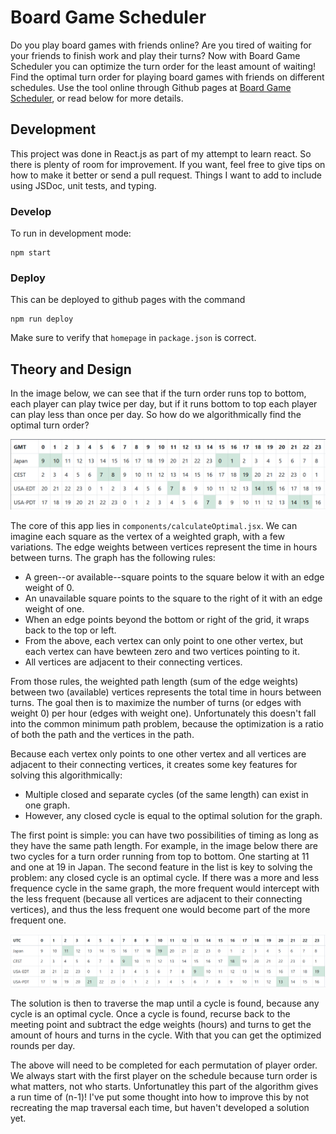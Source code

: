 # Board Game Scheduler

Do you play board games with friends online?
Are you tired of waiting for your friends to finish work and play their turns?
Now with Board Game Scheduler you can optimize the turn order for the least amount of waiting!
Find the optimal turn order for playing board games with friends on different schedules.
Use the tool online through Github pages at [Board Game Scheduler](https://stcase.github.io/board-game-scheduler/), or read below for more details.

## Development

This project was done in React.js as part of my attempt to learn react.
So there is plenty of room for improvement.
If you want, feel free to give tips on how to make it better or send a pull request.
Things I want to add to include using JSDoc, unit tests, and typing.

### Develop

To run in development mode:

```
npm start
```

### Deploy

This can be deployed to github pages with the command

```
npm run deploy
```

Make sure to verify that `homepage` in `package.json` is correct.

## Theory and Design

In the image below, we can see that if the turn order runs top to bottom, each player can play twice per day,
but if it runs bottom to top each player can play less than once per day. So how do we algorithmically find the optimal turn order?

![Example SChedule](doc/schedule1.png)

The core of this app lies in `components/calculateOptimal.jsx`.
We can imagine each square as the vertex of a weighted graph, with a few variations.
The edge weights between vertices represent the time in hours between turns.
The graph has the following rules:

- A green--or available--square points to the square below it with an edge weight of 0.
- An unavailable square points to the square to the right of it with an edge weight of one.
- When an edge points beyond the bottom or right of the grid, it wraps back to the top or left.
- From the above, each vertex can only point to one other vertex, but each vertex can have bewteen zero and two vertices pointing to it.
- All vertices are adjacent to their connecting vertices.

From those rules, the weighted path length (sum of the edge weights) between two (available) vertices represents the total time in hours between turns.
The goal then is to maximize the number of turns (or edges with weight 0) per hour (edges with weight one).
Unfortunately this doesn't fall into the common minimum path problem, because the optimization is a ratio of both the path and the vertices in the path.

Because each vertex only points to one other vertex and all vertices are adjacent to their connecting vertices, it creates some key features for solving this algorithmically:

- Multiple closed and separate cycles (of the same length) can exist in one graph.
- However, any closed cycle is equal to the optimal solution for the graph.

The first point is simple: you can have two possibilities of timing as long as they have the same path length.
For example, in the image below there are two cycles for a turn order running from top to bottom.
One starting at 11 and one at 19 in Japan.
The second feature in the list is key to solving the problem: any closed cycle is an optimal cycle.
If there was a more and less frequence cycle in the same graph, the more frequent would intercept with the less frequent (because all vertices are adjacent to their connecting vertices), and thus the less frequent one would become part of the more frequent one.

![Schedule with two closed cycles](doc/schedule2closedCycles.PNG)

The solution is then to traverse the map until a cycle is found, because any cycle is an optimal cycle.
Once a cycle is found, recurse back to the meeting point and subtract the edge weights (hours) and turns to get the amount of hours and turns in the cycle.
With that you can get the optimized rounds per day.

The above will need to be completed for each permutation of player order.
We always start with the first player on the schedule because turn order is what matters, not who starts.
Unfortunatley this part of the algorithm gives a run time of (n-1)!
I've put some thought into how to improve this by not recreating the map traversal each time, but haven't developed a solution yet.
